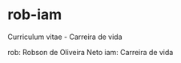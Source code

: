 # rob-iam
Curriculum vitae - Carreira de vida



rob: Robson de Oliveira Neto
iam: Carreira de vida
